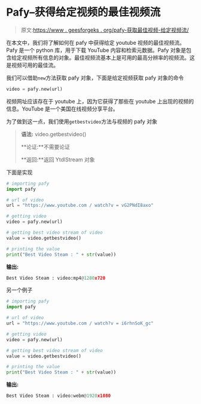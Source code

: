 # Pafy–获得给定视频的最佳视频流

> 原文:[https://www . geesforgeks . org/pafy-获取最佳视频-给定视频流/](https://www.geeksforgeeks.org/pafy-getting-best-video-stream-of-the-given-video/)

在本文中，我们将了解如何在 pafy 中获得给定 youtube 视频的最佳视频流。Pafy 是一个 python 库，用于下载 YouTube 内容和检索元数据。Pafy 对象是包含给定视频所有信息的对象。最佳视频流基本上是可用的最高分辨率的视频流。这是视频可用的最佳流。

我们可以借助`new`方法获取 pafy 对象，下面是给定视频获取 pafy 对象的命令

```py
video = pafy.new(url)
```

视频网址应该存在于 youtube 上，因为它获得了那些在 youtube 上出现的视频的信息。YouTube 是一个美国在线视频分享平台。

为了做到这一点，我们使用`getbestvideo`方法与视频的 pafy 对象

> **语法:** video.getbestvideo()
> 
> **论证:**不需要论证
> 
> **返回:**返回 YtdlStream 对象

下面是实现

```py
# importing pafy
import pafy 

# url of video 
url = "https://www.youtube.com / watch?v = vG2PNdI8axo"

# getting video
video = pafy.new(url)

# getting best video stream of video
value = video.getbestvideo()

# printing the value
print("Best Video Steam : " + str(value))
```

**输出:**

```py
Best Video Steam : video:mp4@1280x720

```

另一个例子

```py
# importing pafy
import pafy 

# url of video 
url = "https://www.youtube.com / watch?v = i6rhnSoK_gc"

# getting video
video = pafy.new(url) 

# getting best video stream of video
value = video.getbestvideo()

# printing the value
print("Best Video Steam : " + str(value))
```

**输出:**

```py
Best Video Steam : video:webm@1920x1080

```